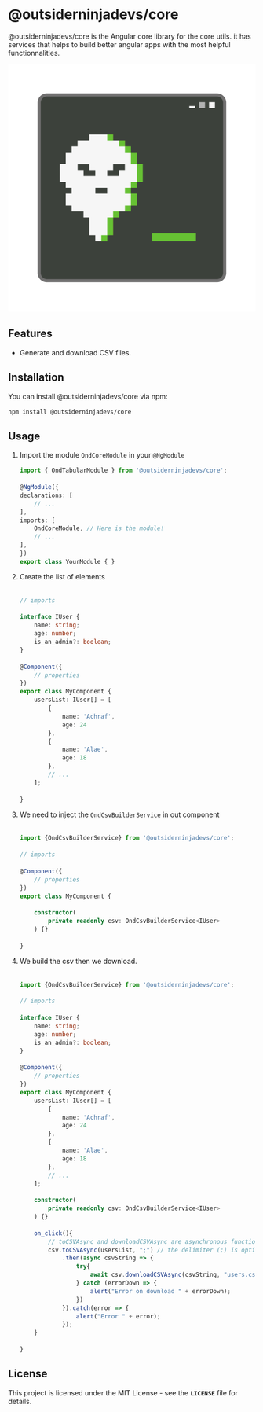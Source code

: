 # @outsiderninjadevs/core

@outsiderninjadevs/core is the Angular core library for the core utils. it has services that helps to build better angular apps with the most helpful functionnalities.

![@Outsiderninjadevs/core logo](projects/outsiderninjadevs/core/assets/ond-logo.png)

## Features

- Generate and download CSV files.

## Installation

You can install @outsiderninjadevs/core via npm:

```bash
npm install @outsiderninjadevs/core
```

## Usage

1. Import the module `OndCoreModule` in your `@NgModule`

    ```ts
    import { OndTabularModule } from '@outsiderninjadevs/core';

    @NgModule({
    declarations: [
        // ...
    ],
    imports: [
        OndCoreModule, // Here is the module!
        // ...
    ],
    })
    export class YourModule { }
    ```

2. Create the list of elements

    ```ts

    // imports

    interface IUser {
        name: string;
        age: number;
        is_an_admin?: boolean;
    }

    @Component({
        // properties
    })
    export class MyComponent {
        usersList: IUser[] = [
            {
                name: 'Achraf',
                age: 24
            },
            {
                name: 'Alae',
                age: 18
            },
            // ...
        ];

    }

    ```

3. We need to inject the `OndCsvBuilderService` in out component

    ```ts

    import {OndCsvBuilderService} from '@outsiderninjadevs/core';
    
    // imports

    @Component({
        // properties
    })
    export class MyComponent {
        
        constructor(
            private readonly csv: OndCsvBuilderService<IUser>
        ) {}

    }
    
    ```

4. We build the csv then we download.

    ```ts

    import {OndCsvBuilderService} from '@outsiderninjadevs/core';

    // imports

    interface IUser {
        name: string;
        age: number;
        is_an_admin?: boolean;
    }

    @Component({
        // properties
    })
    export class MyComponent {
        usersList: IUser[] = [
            {
                name: 'Achraf',
                age: 24
            },
            {
                name: 'Alae',
                age: 18
            },
            // ...
        ];

        constructor(
            private readonly csv: OndCsvBuilderService<IUser>
        ) {}

        on_click(){
            // toCSVAsync and downloadCSVAsync are asynchronous functions
            csv.toCSVAsync(usersList, ";") // the delimiter (;) is optional
                .then(async csvString => {
                    try{
                        await csv.downloadCSVAsync(csvString, "users.csv");
                    } catch (errorDown => {
                        alert("Error on download " + errorDown);
                    })
                }).catch(error => {
                    alert("Error " + error);
                });
        }

    }
    
    ```

## License

This project is licensed under the MIT License - see the **`LICENSE`** file for details.
